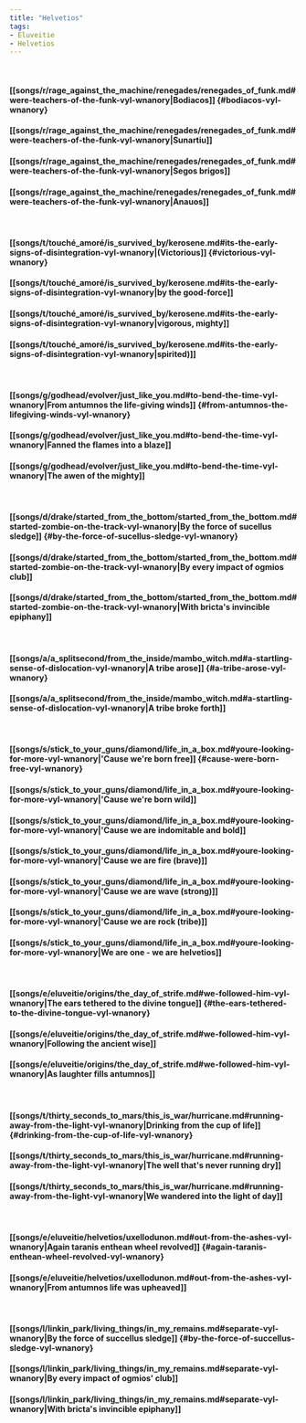 ```yaml
---
title: "Helvetios"
tags:
- Eluveitie
- Helvetios
---
```

&nbsp;
#### [[songs/r/rage_against_the_machine/renegades/renegades_of_funk.md#were-teachers-of-the-funk-vyl-wnanory|Bodiacos]] {#bodiacos-vyl-wnanory}
#### [[songs/r/rage_against_the_machine/renegades/renegades_of_funk.md#were-teachers-of-the-funk-vyl-wnanory|Sunartiu]]
#### [[songs/r/rage_against_the_machine/renegades/renegades_of_funk.md#were-teachers-of-the-funk-vyl-wnanory|Segos brigos]]
#### [[songs/r/rage_against_the_machine/renegades/renegades_of_funk.md#were-teachers-of-the-funk-vyl-wnanory|Anauos]]
&nbsp;
#### [[songs/t/touché_amoré/is_survived_by/kerosene.md#its-the-early-signs-of-disintegration-vyl-wnanory|(Victorious]] {#victorious-vyl-wnanory}
#### [[songs/t/touché_amoré/is_survived_by/kerosene.md#its-the-early-signs-of-disintegration-vyl-wnanory|by the good-force]]
#### [[songs/t/touché_amoré/is_survived_by/kerosene.md#its-the-early-signs-of-disintegration-vyl-wnanory|vigorous, mighty]]
#### [[songs/t/touché_amoré/is_survived_by/kerosene.md#its-the-early-signs-of-disintegration-vyl-wnanory|spirited)]]
&nbsp;
#### [[songs/g/godhead/evolver/just_like_you.md#to-bend-the-time-vyl-wnanory|From antumnos the life-giving winds]] {#from-antumnos-the-lifegiving-winds-vyl-wnanory}
#### [[songs/g/godhead/evolver/just_like_you.md#to-bend-the-time-vyl-wnanory|Fanned the flames into a blaze]]
#### [[songs/g/godhead/evolver/just_like_you.md#to-bend-the-time-vyl-wnanory|The awen of the mighty]]
&nbsp;
#### [[songs/d/drake/started_from_the_bottom/started_from_the_bottom.md#started-zombie-on-the-track-vyl-wnanory|By the force of sucellus sledge]] {#by-the-force-of-sucellus-sledge-vyl-wnanory}
#### [[songs/d/drake/started_from_the_bottom/started_from_the_bottom.md#started-zombie-on-the-track-vyl-wnanory|By every impact of ogmios club]]
#### [[songs/d/drake/started_from_the_bottom/started_from_the_bottom.md#started-zombie-on-the-track-vyl-wnanory|With bricta's invincible epiphany]]
&nbsp;
#### [[songs/a/a_splitsecond/from_the_inside/mambo_witch.md#a-startling-sense-of-dislocation-vyl-wnanory|A tribe arose]] {#a-tribe-arose-vyl-wnanory}
#### [[songs/a/a_splitsecond/from_the_inside/mambo_witch.md#a-startling-sense-of-dislocation-vyl-wnanory|A tribe broke forth]]
&nbsp;
#### [[songs/s/stick_to_your_guns/diamond/life_in_a_box.md#youre-looking-for-more-vyl-wnanory|'Cause we're born free]] {#cause-were-born-free-vyl-wnanory}
#### [[songs/s/stick_to_your_guns/diamond/life_in_a_box.md#youre-looking-for-more-vyl-wnanory|'Cause we're born wild]]
#### [[songs/s/stick_to_your_guns/diamond/life_in_a_box.md#youre-looking-for-more-vyl-wnanory|'Cause we are indomitable and bold]]
#### [[songs/s/stick_to_your_guns/diamond/life_in_a_box.md#youre-looking-for-more-vyl-wnanory|'Cause we are fire (brave)]]
#### [[songs/s/stick_to_your_guns/diamond/life_in_a_box.md#youre-looking-for-more-vyl-wnanory|'Cause we are wave (strong)]]
#### [[songs/s/stick_to_your_guns/diamond/life_in_a_box.md#youre-looking-for-more-vyl-wnanory|'Cause we are rock (tribe)]]
#### [[songs/s/stick_to_your_guns/diamond/life_in_a_box.md#youre-looking-for-more-vyl-wnanory|We are one - we are helvetios]]
&nbsp;
#### [[songs/e/eluveitie/origins/the_day_of_strife.md#we-followed-him-vyl-wnanory|The ears tethered to the divine tongue]] {#the-ears-tethered-to-the-divine-tongue-vyl-wnanory}
#### [[songs/e/eluveitie/origins/the_day_of_strife.md#we-followed-him-vyl-wnanory|Following the ancient wise]]
#### [[songs/e/eluveitie/origins/the_day_of_strife.md#we-followed-him-vyl-wnanory|As laughter fills antumnos]]
&nbsp;
#### [[songs/t/thirty_seconds_to_mars/this_is_war/hurricane.md#running-away-from-the-light-vyl-wnanory|Drinking from the cup of life]] {#drinking-from-the-cup-of-life-vyl-wnanory}
#### [[songs/t/thirty_seconds_to_mars/this_is_war/hurricane.md#running-away-from-the-light-vyl-wnanory|The well that's never running dry]]
#### [[songs/t/thirty_seconds_to_mars/this_is_war/hurricane.md#running-away-from-the-light-vyl-wnanory|We wandered into the light of day]]
&nbsp;
#### [[songs/e/eluveitie/helvetios/uxellodunon.md#out-from-the-ashes-vyl-wnanory|Again taranis enthean wheel revolved]] {#again-taranis-enthean-wheel-revolved-vyl-wnanory}
#### [[songs/e/eluveitie/helvetios/uxellodunon.md#out-from-the-ashes-vyl-wnanory|From antumnos life was upheaved]]
&nbsp;
#### [[songs/l/linkin_park/living_things/in_my_remains.md#separate-vyl-wnanory|By the force of succellus sledge]] {#by-the-force-of-succellus-sledge-vyl-wnanory}
#### [[songs/l/linkin_park/living_things/in_my_remains.md#separate-vyl-wnanory|By every impact of ogmios' club]]
#### [[songs/l/linkin_park/living_things/in_my_remains.md#separate-vyl-wnanory|With bricta's invincible epiphany]]
